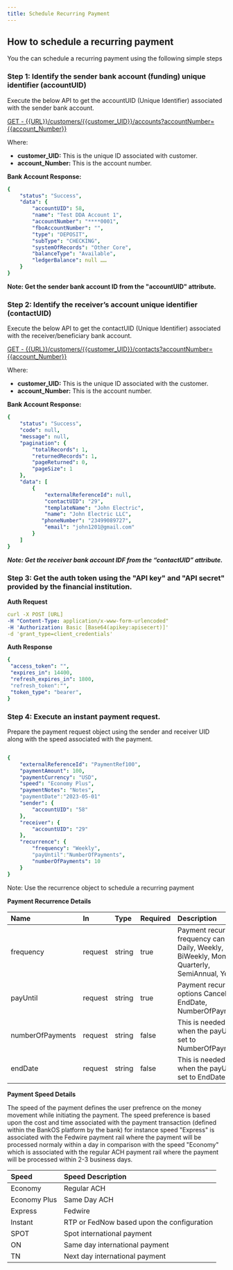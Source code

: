 ```yaml
---
title: Schedule Recurring Payment  
---
```


## How to schedule a recurring payment

You the can schedule a recurring payment using the following simple steps


### **Step 1: Identify the sender bank account (funding)  unique identifier (accountUID)**

Execute the below API to get the accountUID (Unique Identifier) associated with the sender bank account.

[GET - {{URL}}/customers/{{customer_UID}}/accounts?accountNumber={{account_Number}}](https://finzlyconnect-api-developer-portal.redoc.ly/openapi/reference/operation/createCreditPaymentV3/)

Where: 
- **customer_UID:** This is the unique ID associated with customer.
- **account_Number:** This is the account number.


**Bank Account Response:**

```yaml Before
{
    "status": "Success",
    "data": {
        "accountUID": 58,
        "name": "Test DDA Account 1",
        "accountNumber": "****0001",
        "fboAccountNumber": "",
        "type": "DEPOSIT",
        "subType": "CHECKING",
        "systemOfRecords": "Other Core",
        "balanceType": "Available",
        "ledgerBalance": null ……
    }
} 

```

**Note: Get the sender bank account ID from the "accountUID" attribute.**


### **Step 2: Identify the receiver’s account unique identifier (contactUID)**

Execute the below API to get the contactUID (Unique Identifier) associated with the receiver/beneficiary bank account.

[GET - {{URL}}/customers/{{customer_UID}}/contacts?accountNumber={{account_Number}}](https://finzlyconnect-api-developer-portal.redoc.ly/openapi/reference/operation/searchCustomerContactsV2/)

Where: 
- **customer_UID:** This is the unique ID associated with the customer.
- **account_Number:** This is the account number.

**Bank Account Response:**  

```yaml Before
{
    "status": "Success",
    "code": null,
    "message": null,
    "pagination": {
        "totalRecords": 1,
        "returnedRecords": 1,
        "pageReturned": 0,
        "pageSize": 1
    },
    "data": [
        {
            "externalReferenceId": null,
            "contactUID": "29",
            "templateName": "John Electric",
            "name": "John Electric LLC",
           "phoneNumber": "23499089727",
            "email": "john1201@gmail.com"
        }
    ]
}

```

***Note: Get the receiver bank account IDF from the “contactUID” attribute.***



### **Step 3: Get the auth token using the "API key" and "API secret" provided by the financial institution.**

**Auth Request**

```yaml Before
curl -X POST [URL] 
-H "Content-Type: application/x-www-form-urlencoded" 
-H 'Authorization: Basic [Base64(apikey:apisecert)]' 
-d 'grant_type=client_credentials'


```

**Auth Response**

```yaml Before
{
 "access_token": "",
 "expires_in": 14400,
 "refresh_expires_in": 1800,
 "refresh_token":"",
 "token_type": "bearer",
}


```


### **Step 4: Execute an instant payment request.** 

Prepare the payment request object using the sender and receiver UID along with the speed associated with the payment.

```yaml Before

{
	"externalReferenceId": "PaymentRef100",
	"paymentAmount": 100,
	"paymentCurrency": "USD",
	"speed": "Economy Plus",
	"paymentNotes": "Notes",
	"paymentDate":"2023-05-01"
	"sender": {
		"accountUID": "58"
	},
	"receiver": {
		"accountUID": "29"
	},
	"recurrence": {
		"frequency": "Weekly",
		"payUntil":"NumberOfPayments",
		"numberOfPayments": 10
	}
}

```

Note: Use the recurrence object to schedule a recurring payment

**Payment Recurrence Details**


|**Name**|**In**|**Type**|**Required**|**Description**|
| :- | :- | :- | :- | :- |
|frequency|request|string|true|Payment recurring frequency can be Daily, Weekly, BiWeekly, Monthly, Quarterly, SemiAnnual, Yearly|
|payUntil|request|string|true|Payment recurring options Cancelled, EndDate, NumberOfPayments|
|numberOfPayments|request|string|false|This is needed only when the payUntil is set to NumberOfPayments|
|endDate|request|string|false|This is needed only when the payUntil is set to EndDate|



**Payment Speed Details**

The speed of the payment defines the user prefrence on the money movement while initiating the payment. The speed preference is based upon the cost and time associated with the payment transaction (defined within the BankOS platform by the bank) for instance speed "Express" is associated with the Fedwire payment rail where the payment will be processed normaly within a day in comparison with the speed "Economy" which is associated with the regular ACH payment rail where the payment will be processed within 2-3 business days.

|**Speed**|**Speed Description**|
| :- | :- |
|Economy|Regular ACH|
|Economy Plus|Same Day ACH|
|Express|Fedwire|
|Instant|RTP or FedNow based upon the configuration|
|SPOT|Spot international payment|
|ON|Same day international payment|
|TN|Next day international payment|
